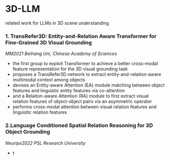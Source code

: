# 3D-LLM
related work for LLMs in 3D scene understanding

### 1. TransRefer3D: Entity-and-Relation Aware Transformer for Fine-Grained 3D Visual Grounding 
_MM2021 Beihang Uni, Chinese Academy of Sciences_
- the first group to exploit Transformer to achieve a better cross-modal feature representation for the 3D visual grounding task
- proposes a TransRefer3D network to extract entity-and-relation-aware multimodal context among objects
- devises an Entity-aware Attention (EA) module matching between object features and linguistic entity features via co-attention
- and a Relaiton-aware Attention (RA) module to first extract visual relation features of object-object pairs via an asymmetric operator
- performs cross-modal attention between visual relation features and linguistic relation features


### 2.Language Conditioned Spatial Relation Reasoning for 3D Object Grounding
_Neurips2022 PSL Research University_
- t
